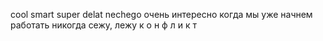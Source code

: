 cool
smart
super
delat nechego
очень интересно
когда мы уже начнем работать
никогда
сежу, лежу
к
о
н
ф
л
и
к
т